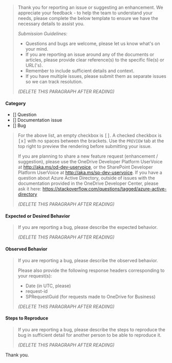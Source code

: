 > Thank you for reporting an issue or suggesting an enhancement. We appreciate your feedback - to help the team to understand your needs, please complete the below template to ensure we have the necessary details to assist you.
>
> _Submission Guidelines:_
> - Questions and bugs are welcome, please let us know what's on your mind.
> - If you are reporting an issue around any of the documents or articles, please provide clear reference(s) to the specific file(s) or URL('s).
> - Remember to include sufficient details and context.
> - If you have multiple issues, please submit them as separate issues so we can track resolution.
>
> _(DELETE THIS PARAGRAPH AFTER READING)_
>

#### Category
- [] Question
- [] Documentation issue
- [] Bug

> For the above list, an empty checkbox is <kbd>[]</kbd>. A checked checkbox is <kbd>[x]</kbd> with no spaces between the brackets. Use the `PREVIEW` tab at the top right to preview the rendering before submitting your issue.
>
> If you are planning to share a new feature request (enhancement / suggestion), please use the OneDrive Developer Platform UserVoice at http://aka.ms/od-dev-uservoice, or the SharePoint Developer Platform UserVoice at http://aka.ms/sp-dev-uservoice.
> If you have a question about Azure Active Directory, outside of issues with the documentation provided in the OneDrive Developer Center, please ask it here: https://stackoverflow.com/questions/tagged/azure-active-directory
>
> _(DELETE THIS PARAGRAPH AFTER READING)_
>

#### Expected or Desired Behavior

> If you are reporting a bug, please describe the expected behavior.
>
> _(DELETE THIS PARAGRAPH AFTER READING)_
>

#### Observed Behavior

> If you are reporting a bug, please describe the observed behavior.
>
> Please also provide the following response headers corresponding to your request(s):
> - Date (in UTC, please)
> - request-id
> - SPRequestGuid (for requests made to OneDrive for Business)
>
> _(DELETE THIS PARAGRAPH AFTER READING)_
>

#### Steps to Reproduce

> If you are reporting a bug, please describe the steps to reproduce the bug in sufficient detail for another person to be able to reproduce it.
>
> _(DELETE THIS PARAGRAPH AFTER READING)_
>

Thank you.
